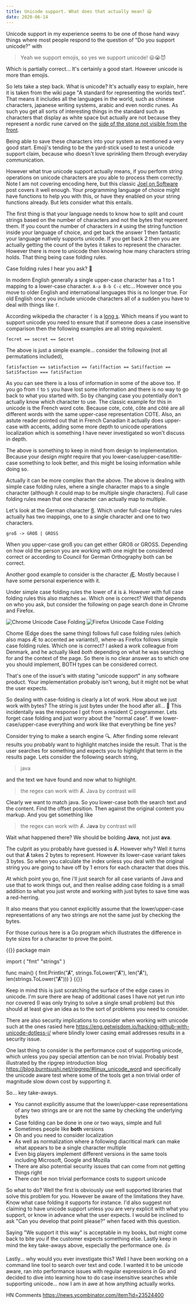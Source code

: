 ```yaml
---
title: Unicode support. What does that actually mean? 😃
date: 2020-06-14
---
```


Unicode support in my experience seems to be one of those hand wavy things where most people respond to the question of "Do you support unicode?" with 

> Yeah we support emojis, so yes we support unicode! 😃😭😈

Which is partially correct... It's certainly a good start. However unicode is more than emojis.

So lets take a step back. What is unicode? It's actually easy to explain, here it is taken from the wiki page "A standard for representing the worlds text". That means it includes all the languages in the world, such as chinese characters, japanese writing systems, arabic and even nordic runes. As such you get all sorts of interesting things in the standard such as characters that display as white space but actually are not because they represent a nordic rune carved on the [side of the stone not visible from the front](https://www.youtube.com/watch?v=2yWWFLI5kFU). 

Being able to save these characters into your system as mentioned a very good start. Emoji's tending to be the yard-stick used to test a unicode support claim, because who doesn't love sprinkling them through everyday communication.

However what true unicode support actually means, if you perform string operations on unicode characters are you able to process them correctly. Note I am not covering encoding here, but this classic [Joel on Software](https://www.joelonsoftware.com/2003/10/08/the-absolute-minimum-every-software-developer-absolutely-positively-must-know-about-unicode-and-character-sets-no-excuses/) post covers it well enough. Your programming language of choice might have functions to help you with this, or have they enabled on your string functions already. But lets consider what this entails. 

The first thing is that your language needs to know how to split and count strings based on the number of characters and not the bytes that represent them. If you count the number of characters in `Ⱥ` using the string function inside your language of choice, and get back the answer 1 then fantastic your language natively supports unicode. If you get back 2 then you are actually getting the count of the bytes it takes to represent the character. However there is more to unicode then knowing how many characters string holds. That thing being case folding rules.

Case folding rules I hear you ask? 🙏	

In modern English generally a single upper-case character has a 1 to 1 mapping to a lower-case character. `A-a B-b C-c` etc... However once you move to older English and international languages this is no longer true. For old English once you include unicode characters all of a sudden you have to deal with things like `ſ`.

According wikipedia the character `ſ` is a [long s](https://en.wikipedia.org/wiki/Long_s). Which means if you want to support unicode you need to ensure that if someone does a case insensitive comparison then the following examples are all string equivalent. 

```
ſecret == secret == Secret
```

The above is just a simple example... consider the following (not all permutations included),

```
ſatisfaction == satisfaction == ſatiſfaction == Satiſfaction == SatiSfaction === ſatiSfaction
```

As you can see there is a loss of information in some of the above too. If you go from `ſ` to `S` you have lost some information and there is no way to go back to what you started with. So by changing case you potentially don't actually know which character to use. The classic example for this in unicode is the French word cote. Because cote, coté, côte and côté are all different words with the same upper-case representation COTE. Also, an astute reader pointed out that in French Canadian it actually does upper-case with accents, adding some more depth to unicode operations localization which is something I have never investigated so won't discuss in depth.

The above is something to keep in mind from design to implementation. Because your design *might* require that you lower-case/upper-case/title-case something to look better, and this might be losing information while doing so.

Actually it can be more complex than the above. The above is dealing with simple case folding rules, where a single character maps to a single character (although it could map to be multiple single characters). Full case folding rules mean that one character can actually map to multiple.

Let's look at the German character [ß](https://en.wikipedia.org/wiki/%C3%9F). Which under full-case folding rules actually has two mappings, one to a single character and one to two characters.

```
groß -> GROß | GROSS
```

When you upper-case groß you can get either GROß or GROSS. Depending on how old the person you are working with one might be considered correct or according to Council for German Orthography both can be correct.

Another good example to consider is the character [Æ](https://en.wikipedia.org/wiki/%C3%86). Mostly because I have some personal experience with it.

Under simple case folding rules the lower of `Æ` is `ǣ`. However with full case folding rules this also matches `ae`. Which one is correct? Well that depends on who you ask, but consider the following on page search done in Chrome and Firefox.

![Chrome Unicode Case Folding](/static/code-spelunker-a-code-search-command-line-tool/example_chrome.png)
![Firefox Unicode Case Folding](/static/code-spelunker-a-code-search-command-line-tool/example_firefox.png)

Chome (Edge does the same thing) follows full case folding rules (which also maps Æ to accented ae variants!), where-as Firefox follows simple case folding rules. Which one is correct? I asked a work colleague from Denmark, and he actually liked *both* depending on what he was searching for and the context of the page. So there is no clear answer as to which one you should implement, BOTH types can be considered correct.

That's one of the issue's with stating "unicode support" in any software product. Your implementation probably isn't wrong, but it might not be what the user expects.

So dealing with case-folding is clearly a lot of work. How about we just work with bytes? The string is just bytes under the hood after all... 🤔 This incidentally was the response I got from a resident C programmer. Lets forget case folding and just worry about the "normal case". If we lower-case/upper-case everything and work like that everything be fine yes?

Consider trying to make a search engine 🔍. After finding some relevant results you probably want to highlight matches inside the result. That is the user searches for something and expects you to highlight that term in the results page. Lets consider the following search string,

> java

and the text we have found and now what to highlight.

> the regex can work with Ⱥ. Java by contrast will

Clearly we want to match java. So you lower-case both the search text and the content. Find the offset position. Then against the original content you markup. And you get something like

> the regex can work with Ⱥ. J**ava** by contrast will

Wait what happened there? We should be bolding **Java**, not just **ava**.

The culprit as you probably have guessed is Ⱥ. However why? Well it turns out that Ⱥ takes 2 bytes to represent. However its lower-case variant takes 3 bytes. So when you calculate the index unless you deal with the original string you are going to have off by 1 errors for each character that does this.

At which point you go, fine i'll just search for all case variants of Java and use that to work things out, and then realise adding case folding is a small addition to what you just wrote and working with just bytes to save time was a red-herring.

It also means that you cannot explicitly assume that the lower/upper-case representations of any two strings are not the same just by checking the bytes.

For those curious here is a Go program which illustrates the difference in byte sizes for a character to prove the point.

{{<highlight go>}}
package main

import (
	"fmt"
	"strings"
)

func main() {
	fmt.Println("Ⱥ", strings.ToLower("Ⱥ"), len("Ⱥ"), len(strings.ToLower("Ⱥ")))
}
{{</highlight>}}


Keep in mind this is just scratching the surface of the edge cases in unicode. I'm sure there are heap of additional cases I have not yet run into nor covered (I was only trying to solve a single small problem) but this should at least give an idea as to the sort of problems you need to consider.

There are also security implications to consider when working with unicode such at the ones rasied here https://eng.getwisdom.io/hacking-github-with-unicode-dotless-i/ where blindly lower casing email addresses results in a security issue.

One last thing to consider is the performance cost of supporting unicode, which unless you pay special attention can be non trivial. Probably best illustrated by the ripgrep introduction blog https://blog.burntsushi.net/ripgrep/#linux_unicode_word and specifically the unicode aware test where some of the tools get a non trivial order of magnitude slow down cost by supporting it. 

So... key take-aways.

* You cannot explicitly assume that the lower/upper-case representations of any two strings are or are not the same by checking the underlying bytes
* Case folding can be done in one or two ways, simple and full
* Sometimes people like **both** versions
* Oh and you need to consider localization
* As well as normalization where a following diacritical mark can make what appears to be a single character multiple
* Even big players implement different versions in the same tools including Microsoft, Google and Mozilla
* There are also potential security issues that can come from not getting things right
* There *can* be non trivial performance costs to support unicode

So what to do? Well the first is obviously use well supported libraries that solve this problem for you. However be aware of the limitations they have. Know what case folding it supports for instance. I'd also suggest not claiming to have unicode support unless you are very explicit with what you support, or know in advance what the user expects. I would be inclined to ask "Can you develop that point please?" when faced with this question. 

Saying "We support it this way" is acceptable in my books, but might come back to bite you if the customer expects something else. Lastly keep in mind the key take-aways above, especially the performance one. 👍

Lastly... why would you ever investigate this? Well I have been working on a command line tool to search over text and code. I wanted it to be unicode aware, ran into performance issues with regular expressions in Go and decided to dive into learning how to do case insensitive searches while supporting unicode... now I am in awe at how anything actually works.

HN Comments https://news.ycombinator.com/item?id=23524400
